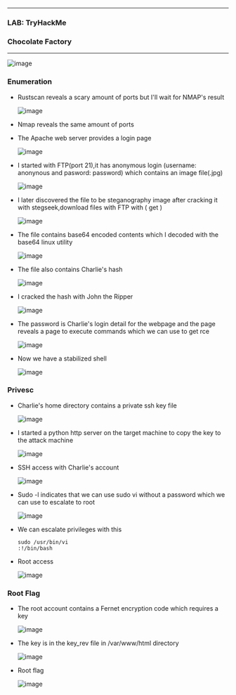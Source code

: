 * * *
  ### LAB: TryHackMe
  ### Chocolate Factory
* * *

![image](https://github.com/SENSEIXENUS2/SENSEIXENUS2.github.io/assets/98669513/9e33c33b-e6cf-48ca-95ae-54fdad647e19)


### Enumeration
- Rustscan reveals a scary amount of ports but I'll wait for NMAP's result

  ![image](https://github.com/SENSEIXENUS2/SENSEIXENUS2.github.io/assets/98669513/f1aea04c-eaad-4ceb-baaa-e2cfe649e670)

   
- Nmap reveals the same amount of ports
  
  
- The Apache web server provides a login page

   ![image](https://github.com/SENSEIXENUS2/SENSEIXENUS2.github.io/assets/98669513/31e53968-d9c4-4479-ab61-4b0b114dbb8c)

- I started with FTP(port 21),it has anonymous login (username: anonynous and pasword: password) which contains an image file(.jpg)

   ![image](https://github.com/SENSEIXENUS2/SENSEIXENUS2.github.io/assets/98669513/bf5a580e-31f5-43dd-82ba-a9016659efbc)

- I later discovered the file to be steganography image after cracking it with stegseek,download files with FTP with ( get <filename>)
  
  ![image](https://github.com/SENSEIXENUS2/SENSEIXENUS2.github.io/assets/98669513/07a72bf0-56c5-41aa-8416-2d5723f3d6b0)

- The file contains base64 encoded contents which I decoded with the base64 linux utility

   ![image](https://github.com/SENSEIXENUS2/SENSEIXENUS2.github.io/assets/98669513/39ed3966-0ae7-4ff7-897b-baa71fb76df2)

- The file also contains Charlie's hash

  ![image](https://github.com/SENSEIXENUS2/SENSEIXENUS2.github.io/assets/98669513/b0330281-e8a3-4a84-b0c6-6465f6aa0147)

- I cracked the hash with John the Ripper

     ![image](https://github.com/SENSEIXENUS2/SENSEIXENUS2.github.io/assets/98669513/f02f3b3e-a5f0-4c32-9952-9f9b66c42c1d)

- The password is Charlie's login detail for the webpage and the page reveals a page to execute commands which we can use to get rce

  ![image](https://github.com/SENSEIXENUS2/SENSEIXENUS2.github.io/assets/98669513/50057ce7-e2c8-4cb1-a1dc-e119cc21706d)

- Now we have a stabilized shell

   ![image](https://github.com/SENSEIXENUS2/SENSEIXENUS2.github.io/assets/98669513/630d77db-10a8-41ec-a1c1-91c45d28c9bb)

### Privesc

- Charlie's home directory contains a private ssh key file

   ![image](https://github.com/SENSEIXENUS2/SENSEIXENUS2.github.io/assets/98669513/6bf3f47c-a9d0-4232-b570-b4512f27a431)

- I started a python http server on the target machine to copy the key to the attack machine

  ![image](https://github.com/SENSEIXENUS2/SENSEIXENUS2.github.io/assets/98669513/54f94793-41d8-4c01-89f0-9597a1f62c31)

- SSH access with Charlie's account

   ![image](https://github.com/SENSEIXENUS2/SENSEIXENUS2.github.io/assets/98669513/688cb033-69c5-42a5-9cf6-618bff15515b)

- Sudo -l indicates that we can use sudo vi without a password which we can use to escalate to root

  ![image](https://github.com/SENSEIXENUS2/SENSEIXENUS2.github.io/assets/98669513/ed23fb18-8dfb-4363-b11b-31c94109dbd8)

- We can escalate privileges with this

      sudo /usr/bin/vi
      :!/bin/bash

- Root access

     ![image](https://github.com/SENSEIXENUS2/SENSEIXENUS2.github.io/assets/98669513/cb641267-21f8-4d42-8429-3beaa6625a9c)

### Root Flag

- The root account contains a Fernet encryption code which requires a key

   ![image](https://github.com/SENSEIXENUS2/SENSEIXENUS2.github.io/assets/98669513/36781c37-e347-4ef8-83ae-a4fdf7a469f5)

- The key is in the key_rev file in /var/www/html directory

   ![image](https://github.com/SENSEIXENUS2/SENSEIXENUS2.github.io/assets/98669513/85b2a211-8ff7-4e4f-8ad9-647697d47fc3)

- Root flag

  ![image](https://github.com/SENSEIXENUS2/SENSEIXENUS2.github.io/assets/98669513/cf726829-d5c5-4844-a7d4-f6b9dfd9075c)

   
